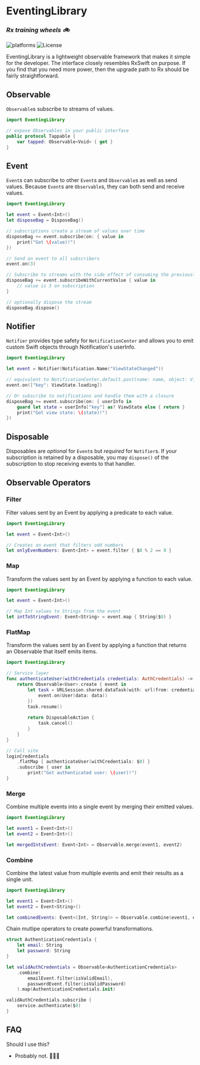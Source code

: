 #  EventingLibrary

### _Rx training wheels 🚲_

![platforms](https://img.shields.io/badge/platforms-iOS-333333.svg) ![License](https://img.shields.io/badge/license-MIT-blue.svg)

EventingLibrary is a lightweight observable framework that makes it simple for the developer. The interface closely resembles RxSwift on purpose. If you find that you need more power, then the upgrade path to Rx should be fairly straightforward.

## Observable

`Observable`s subscribe to streams of values.

```swift
import EventingLibrary

// expose Observables in your public interface
public protocol Tappable {
	var tapped: Observable<Void> { get }
}
```

## Event

`Event`s can subscribe to other `Event`s and `Observable`s as well as send values. Because `Event`s are `Observable`s, they can both send and receive values.

```swift
import EventingLibrary

let event = Event<Int>()
let disposeBag = DisposeBag()

// subscriptions create a stream of values over time
disposeBag += event.subscribe(on: { value in
    print("Got \(value)!")
})

// Send an event to all subscribers
event.on(3)

// Subscribe to streams with the side effect of consuming the previously sent value
disposeBag += event.subscribeWithCurrentValue { value in
    // value is 3 on subscription
}

// optionally dispose the stream
disposeBag.dispose()
```

## Notifier

`Notifier` provides type safety for `NotificationCenter` and allows you to emit custom Swift objects through Notification's userInfo.

```swift
import EventingLibrary

let event = Notifier(Notification.Name("ViewStateChanged"))

// equivalent to NotificationCenter.default.post(name: name, object: ViewState.loading)
event.on(["key": ViewState.loading])

// Or subscribe to notifications and handle them with a closure
disposeBag += event.subscribe(on: { userInfo in
    guard let state = userInfo["key"] as? ViewState else { return }
    print("Got view state: \(state)!")
})
```

## Disposable

Disposables are _optional_ for `Event`s but _required_ for `Notifier`s. If your subscription is retained by a disposable, you may `dispose()` of the subscription to stop receiving events to that handler.

## Observable Operators

### Filter

Filter values sent by an Event by applying a predicate to each value.

```swift
import EventingLibrary

let event = Event<Int>()

// Creates an event that filters odd numbers
let onlyEvenNumbers: Event<Int> = event.filter { $0 % 2 == 0 }
```

### Map

Transform the values sent by an Event by applying a function to each value.

```swift
import EventingLibrary

let event = Event<Int>()

// Map Int values to Strings from the event
let intToStringEvent: Event<String> = event.map { String($0) }
```

### FlatMap

Transform the values sent by an Event by applying a function that returns an Observable that itself emits items.

```swift
import EventingLibrary

// Service layer
func authenticateUser(withCredentials credentials: AuthCredentials) -> Observable<User> {
    return Observable<User>.create { event in
        let task = URLSession.shared.dataTask(with: url(from: credentials), completionHandler: { data, _, _ in
            event.on(User(data: data))
        })
        task.resume()
        
        return DisposableAction {
            task.cancel()
        }
    }
}

// Call site
loginCredentials
    .flatMap { authenticateUser(withCredentials: $0) }
    .subscribe { user in
        print("Got authenticated user: \(user)!")
}
```

### Merge

Combine multiple events into a single event by merging their emitted values.

```swift
import EventingLibrary

let event1 = Event<Int>()
let event2 = Event<Int>()

let mergedIntsEvent: Event<Int> = Observable.merge(event1, event2)
```

### Combine

Combine the latest value from multiple events and emit their results as a single unit.

```swift
import EventingLibrary

let event1 = Event<Int>()
let event2 = Event<String>()

let combinedEvents: Event<(Int, String)> = Observable.combine(event1, event2)
```

Chain mutlipe operators to create powerful transformations.

```swift
struct AuthenticationCredentials {
    let email: String
    let password: String
}

let validAuthCredentials = Observable<AuthenticationCredentials>
    .combine(
        emailEvent.filter(isValidEmail),
        passwordEvent.filter(isValidPassword)
    ).map(AuthenticationCredentials.init)

validAuthCredentials.subscribe {
    service.authenticate($0)
}
```

## FAQ

Should I use this?

* Probably not. 🤷🏼‍♀️

